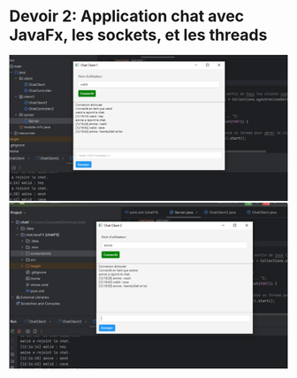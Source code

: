 
<h1>Devoir 2: Application chat avec JavaFx, les sockets, et les threads</h1>
<img src="screenshots/Capture1.PNG">
<img src="screenshots/Capture2.png">
